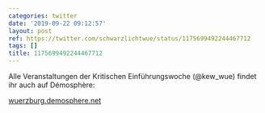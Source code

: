 ```yaml
---
categories: twitter
date: '2019-09-22 09:12:57'
layout: post
ref: https://twitter.com/schwarzlichtwue/status/1175699492244467712
tags: []
title: 1175699492244467712
---
```

Alle Veranstaltungen der Kritischen Einführungswoche (@kew_wue) findet ihr auch auf Démosphère:

[wuerzburg.demosphere.net](https://wuerzburg.demosphere.net/) 